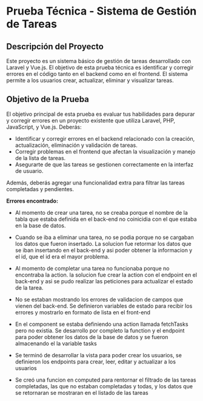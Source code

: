 # Prueba Técnica - Sistema de Gestión de Tareas

## Descripción del Proyecto

Este proyecto es un sistema básico de gestión de tareas desarrollado con Laravel y Vue.js. El objetivo de esta prueba técnica es identificar y corregir errores en el código tanto en el backend como en el frontend. El sistema permite a los usuarios crear, actualizar, eliminar y visualizar tareas.

## Objetivo de la Prueba

El objetivo principal de esta prueba es evaluar tus habilidades para depurar y corregir errores en un proyecto existente que utiliza Laravel, PHP, JavaScript, y Vue.js. Deberás:

- Identificar y corregir errores en el backend relacionado con la creación, actualización, eliminación y validación de tareas.
- Corregir problemas en el frontend que afectan la visualización y manejo de la lista de tareas.
- Asegurarte de que las tareas se gestionen correctamente en la interfaz de usuario.

Además, deberás agregar una funcionalidad extra para filtrar las tareas completadas y pendientes.


**Errores encontrado:**

- Al momento de crear una tarea, no se creaba porque el nombre de la tabla que estaba definida en el back-end no coinicidia con el que estaba en la base de datos.

- Cuando se iba a eliminar una tarea, no se podia porque no se cargaban los datos que fueron insertado. La solucion fue retormar los datos que se iban insertando en el back-end y asi poder obtener la informacion y el id, que el id era el mayor problema.


- Al momento de completar una tarea no funcionaba porque no encontraba la action. la solucion fue crear la action con el endpoint en el back-end y asi se pudo realizar las peticiones para actualizar el estado de la tarea.

- No se estaban mostrando los errores de validacion de campos que vienen del back-end. Se definieron variables de estado para recibir los errores y mostrarlo en formato de lista en el front-end

- En el component se estaba definiendo una action llamada fetchTasks pero no existia. Se desarrollo por completo la function y el endpoint para poder obtener los datos de la base de datos y se fueron almacenando el la variable tasks

- Se terminó de desarrollar la vista para poder crear los usuarios, se definieron los endpoints para crear, leer, editar y actualizar a los usuarios

- Se creó una funcion en computed para rentornar el filtrado de las tareas completadas, las que no estaban completadas y todas, y los datos que se retornaran se mostraran en el listado de las tareas


